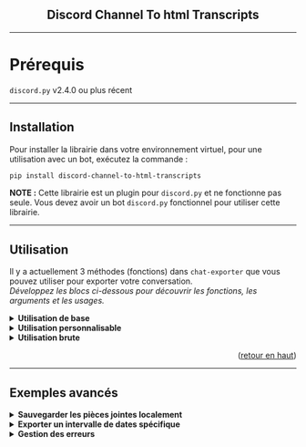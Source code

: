 <div align="center">
    <h2>Discord Channel To html Transcripts</h2>
</div>

---
# Prérequis
`discord.py` v2.4.0 ou plus récent

---
## Installation

Pour installer la librairie dans votre environnement virtuel, pour une utilisation avec un bot, exécutez la commande :
```sh
pip install discord-channel-to-html-transcripts
```

**NOTE :** Cette librairie est un plugin pour `discord.py` et ne fonctionne pas seule. Vous devez avoir un bot `discord.py` fonctionnel pour utiliser cette librairie.

---
## Utilisation

Il y a actuellement 3 méthodes (fonctions) dans `chat-exporter` que vous pouvez utiliser pour exporter votre conversation.<br/>
_Développez les blocs ci-dessous pour découvrir les fonctions, les arguments et les usages._
<details><summary><b>Utilisation de base</b></summary>

`.quick_export()` est la manière la plus simple d'utiliser chat-exporter.

Utiliser la fonction _quick_export_ va récupérer l'historique du salon que vous donnez, construire la transcription puis poster le fichier et l'embed directement dans le salon - retournant un objet message récupéré du message qu'il a posté.

Ceci est principalement vu comme une fonction de démonstration, par opposition à une commande que vous devriez réellement utiliser.

**Argument(s) requis :**<br/>
`channel`: Objet `discord.TextChannel`, que ce soit `ctx.channel` ou n'importe quel salon que vous récupérez.

**Argument(s) optionnel(s) :**<br/>
`bot`: Objet `commands.Bot` pour récupérer les membres qui ne sont plus dans votre guilde.

**Argument de retour :**<br/>
`discord.Message`: Le message que _quick_export_ enverra, contenant l'embed et le fichier de conversation exporté.

**Exemple :**
```python
import discord
import chat_exporter
from discord.ext import commands

intents = discord.Intents.default()
intents.members = True
intents.message_content = True

bot = commands.Bot(command_prefix="!", intents=intents)

...

@bot.command()
async def save(ctx: commands.Context):
    await chat_exporter.quick_export(ctx.channel)

...
```

</details>

<details><summary><b>Utilisation personnalisable</b></summary>

`.export()` est la méthode la plus efficace et flexible pour exporter une conversation en utilisant chat-exporter.

Utiliser la fonction _export_ va générer une transcription en utilisant le salon que vous passez, ainsi que n'importe quel des kwargs personnalisés passés pour définir des limites, des fuseaux horaires, des formats 24h et plus (listés ci-dessous).

Ce serait la fonction principale à utiliser dans chat-exporter.

**Argument(s) requis :**<br/>
`channel`: Objet `discord.TextChannel`, que ce soit `ctx.channel` ou n'importe quel salon que vous récupérez.

**Argument(s) optionnel(s) :**<br/>
`limit`: Valeur entière pour définir la limite (quantité de messages) que l'exportateur de conversation récupère lors de la récupération de l'historique (défaut=illimité).<br/>
`tz_info`: Valeur de chaîne d'un [nom de base de données TZ](https://en.wikipedia.org/wiki/List_of_tz_database_time_zones#List) pour définir un fuseau horaire personnalisé pour les messages exportés (défaut=UTC)<br/>
`guild`: Objet `discord.Guild` qui peut être passé pour résoudre des bugs pour certaines forks<br/>
`military_time`: Valeur booléenne pour définir un format 24h pour les heures dans votre conversation exportée (défaut=False | format 12h)<br/>
`fancy_times`: Valeur booléenne qui active/désactive les 'fancy times' (Aujourd'hui|Hier|Jour)<br/>
`before`: Objet `datetime.datetime` qui permet de récupérer les messages d'avant une certaine date
`after`: Objet `datetime.datetime` qui permet de récupérer les messages d'après une certaine date
`bot`: Objet `commands.Bot` pour récupérer les membres qui ne sont plus dans votre guilde.

**Argument de retour :**<br/>
`transcript`: La construction HTML pour que vous puissiez construire le fichier HTML avec Discord.

**Exemple :**
```python
import io

...

@bot.command()
async def save(ctx: commands.Context, limit: int = 100, tz_info: str = "UTC", military_time: bool = True):
    transcript = await chat_exporter.export(
        ctx.channel,
        limit=limit,
        tz_info=tz_info,
        military_time=military_time,
        bot=bot,
    )

    if transcript is None:
        return

    transcript_file = discord.File(
        io.BytesIO(transcript.encode()),
        filename=f"transcript-{ctx.channel.name}.html",
    )

    await ctx.send(file=transcript_file)
```
</details>
<details><summary><b>Utilisation brute</b></summary>

`.raw_export()` est pour les fous qui aiment faire leur propre truc en utilisant chat-exporter.

Utiliser la fonction _raw_export_ va générer une transcription en utilisant la liste de messages que vous passez, ainsi que n'importe quel des kwargs personnalisés passés pour définir des limites, des fuseaux horaires, des formats 24h et plus (listés ci-dessous).

Ce serait pour les personnes qui veulent filtrer le contenu à exporter.

**Argument(s) requis :**<br/>
`channel`: Objet `discord.TextChannel`, que ce soit `ctx.channel` ou n'importe quel salon que vous récupérez (ceci est juste pour le remplissage de l'en-tête).<br/>
`messages`: Une liste d'objets Message que vous souhaitez exporter dans un fichier HTML.

**Argument(s) optionnel(s) :**<br/>
`tz_info`: Valeur de chaîne d'un [nom de base de données TZ](https://en.wikipedia.org/wiki/List_of_tz_database_time_zones#List) pour définir un fuseau horaire personnalisé pour les messages exportés (défaut=UTC)<br/>
`military_time`: Valeur booléenne pour définir un format 24h pour les heures dans votre conversation exportée (défaut=False | format 12h)<br/>
`fancy_times`: Valeur booléenne qui active/désactive les 'fancy times' (Aujourd'hui|Hier|Jour)<br/>
`bot`: Objet `commands.Bot` pour récupérer les membres qui ne sont plus dans votre guilde.

**Argument de retour :**<br/>
`transcript`: La construction HTML pour que vous puissiez construire le fichier HTML avec Discord.

**Exemple :**
```python
import io

...

@bot.command()
async def purge(ctx: commands.Context, tz_info: str, military_time: bool):
    deleted_messages = await ctx.channel.purge()

    transcript = await chat_exporter.raw_export(
        ctx.channel,
        messages=deleted_messages,
        tz_info=tz_info,
        military_time=military_time,
        bot=bot,
    )

    if transcript is None:
        return

    transcript_file = discord.File(
        io.BytesIO(transcript.encode()),
        filename=f"transcript-{ctx.channel.name}.html",
    )

    await ctx.send(file=transcript_file)
```
</details>

<p align="right">(<a href="#top">retour en haut</a>)</p>

---
## Exemples avancés

<details><summary><b>Sauvegarder les pièces jointes localement</b></summary>

Par défaut, les pièces jointes sont intégrées dans le fichier HTML en utilisant leur URL Discord. Si vous souhaitez les sauvegarder localement, vous pouvez utiliser le `AttachmentToLocalFileHostHandler`.

**Exemple :**
```python
import io
import os
import chat_exporter
from chat_exporter.construct.attachment_handler import AttachmentToLocalFileHostHandler

...

@bot.command()
async def save_with_attachments(ctx: commands.Context):
    if not os.path.exists(f"attachments/{ctx.channel.id}"):
        os.makedirs(f"attachments/{ctx.channel.id}")

    transcript = await chat_exporter.export(
        ctx.channel,
        attachment_handler=AttachmentToLocalFileHostHandler(
            path=f"attachments/{ctx.channel.id}"
        ),
        bot=bot,
    )

    if transcript is None:
        return

    transcript_file = discord.File(
        io.BytesIO(transcript.encode()),
        filename=f"transcript-{ctx.channel.name}.html",
    )

    await ctx.send(file=transcript_file)
```
</details>

<details><summary><b>Exporter un intervalle de dates spécifique</b></summary>

Vous pouvez utiliser les paramètres `before` et `after` pour exporter les messages d'un intervalle de dates spécifique.

**Exemple :**
```python
import io
import datetime

...

@bot.command()
async def save_range(ctx: commands.Context):
    # Exporter les messages des 7 derniers jours
    after_date = datetime.datetime.now() - datetime.timedelta(days=7)

    transcript = await chat_exporter.export(
        ctx.channel,
        after=after_date,
        bot=bot,
    )

    if transcript is None:
        return

    transcript_file = discord.File(
        io.BytesIO(transcript.encode()),
        filename=f"transcript-{ctx.channel.name}.html",
    )

    await ctx.send(file=transcript_file)
```
</details>

<details><summary><b>Gestion des erreurs</b></summary>

Il est important de gérer les erreurs qui peuvent survenir lors de l'exportation d'une conversation, par exemple lorsque le bot n'a pas les permissions de voir l'historique du salon.

**Exemple :**
```python
import io
import discord

...

@bot.command()
async def save_safe(ctx: commands.Context):
    try:
        transcript = await chat_exporter.export(
            ctx.channel,
            bot=bot,
        )
    except discord.Forbidden:
        await ctx.send("Je n'ai pas la permission de voir l'historique de ce salon.")
        return
    except Exception as e:
        await ctx.send(f"Une erreur est survenue : {e}")
        return

    if transcript is None:
        return

    transcript_file = discord.File(
        io.BytesIO(transcript.encode()),
        filename=f"transcript-{ctx.channel.name}.html",
    )

    await ctx.send(file=transcript_file)
```
</details>